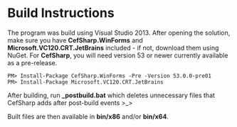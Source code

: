 # Build Instructions

The program was build using Visual Studio 2013. After opening the solution, make sure you have **CefSharp.WinForms** and **Microsoft.VC120.CRT.JetBrains** included - if not, download them using NuGet. For **CefSharp**, you will need version 53 or newer currently available as a pre-release.
```
PM> Install-Package CefSharp.WinForms -Pre -Version 53.0.0-pre01
PM> Install-Package Microsoft.VC120.CRT.JetBrains
```

After building, run **_postbuild.bat** which deletes unnecessary files that CefSharp adds after post-build events >_>

Built files are then available in **bin/x86** and/or **bin/x64**.
